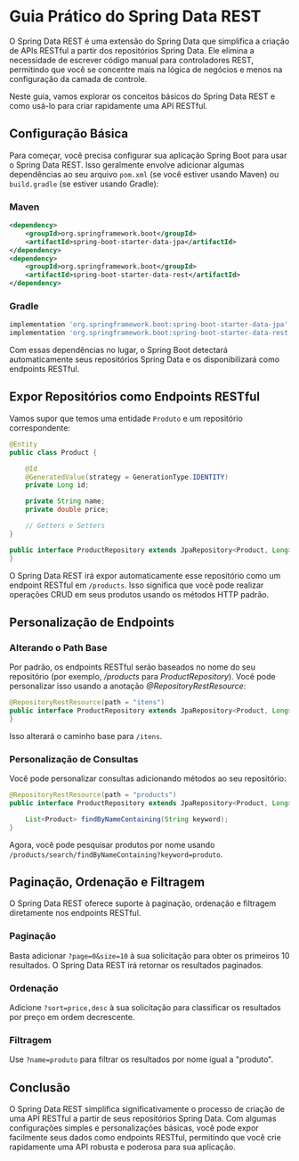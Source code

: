 # Guia Prático do Spring Data REST

O Spring Data REST é uma extensão do Spring Data que simplifica a criação de APIs RESTful a partir dos repositórios Spring Data. Ele elimina a necessidade de escrever código manual para controladores REST, permitindo que você se concentre mais na lógica de negócios e menos na configuração da camada de controle.

Neste guia, vamos explorar os conceitos básicos do Spring Data REST e como usá-lo para criar rapidamente uma API RESTful.

## Configuração Básica

Para começar, você precisa configurar sua aplicação Spring Boot para usar o Spring Data REST. Isso geralmente envolve adicionar algumas dependências ao seu arquivo `pom.xml` (se você estiver usando Maven) ou `build.gradle` (se estiver usando Gradle):

### Maven

```xml
<dependency>
    <groupId>org.springframework.boot</groupId>
    <artifactId>spring-boot-starter-data-jpa</artifactId>
</dependency>
<dependency>
    <groupId>org.springframework.boot</groupId>
    <artifactId>spring-boot-starter-data-rest</artifactId>
</dependency>
```

### Gradle

```gradle
implementation 'org.springframework.boot:spring-boot-starter-data-jpa'
implementation 'org.springframework.boot:spring-boot-starter-data-rest'
```

Com essas dependências no lugar, o Spring Boot detectará automaticamente seus repositórios Spring Data e os disponibilizará como endpoints RESTful.

## Expor Repositórios como Endpoints RESTful

Vamos supor que temos uma entidade `Produto` e um repositório correspondente:

```java
@Entity
public class Product {

    @Id
    @GeneratedValue(strategy = GenerationType.IDENTITY)
    private Long id;

    private String name;
    private double price;

    // Getters e Setters
}
```

```java
public interface ProductRepository extends JpaRepository<Product, Long> {
}
```

O Spring Data REST irá expor automaticamente esse repositório como um endpoint RESTful em `/products`. Isso significa que você pode realizar operações CRUD em seus produtos usando os métodos HTTP padrão.

## Personalização de Endpoints


### Alterando o Path Base

Por padrão, os endpoints RESTful serão baseados no nome do seu repositório (por exemplo, */products* para *ProductRepository*). Você pode personalizar isso usando a anotação *@RepositoryRestResource*:

```java
@RepositoryRestResource(path = "itens")
public interface ProductRepository extends JpaRepository<Product, Long> {
}
```

Isso alterará o caminho base para `/itens`.

### Personalização de Consultas

Você pode personalizar consultas adicionando métodos ao seu repositório:

```java
@RepositoryRestResource(path = "products")
public interface ProductRepository extends JpaRepository<Product, Long> {

    List<Product> findByNameContaining(String keyword);
}
```

Agora, você pode pesquisar produtos por nome usando `/products/search/findByNameContaining?keyword=produto`.

## Paginação, Ordenação e Filtragem

O Spring Data REST oferece suporte à paginação, ordenação e filtragem diretamente nos endpoints RESTful.

### Paginação

Basta adicionar `?page=0&size=10` à sua solicitação para obter os primeiros 10 resultados. O Spring Data REST irá retornar os resultados paginados.

### Ordenação

Adicione `?sort=price,desc` à sua solicitação para classificar os resultados por preço em ordem decrescente.

### Filtragem

Use `?name=produto` para filtrar os resultados por nome igual a "produto".

## Conclusão

O Spring Data REST simplifica significativamente o processo de criação de uma API RESTful a partir de seus repositórios Spring Data. Com algumas configurações simples e personalizações básicas, você pode expor facilmente seus dados como endpoints RESTful, permitindo que você crie rapidamente uma API robusta e poderosa para sua aplicação.